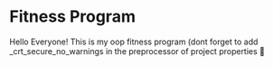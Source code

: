 # Fitness Program
Hello Everyone! This is my oop fitness program (dont forget to add _crt_secure_no_warnings in the preprocessor of project properties 👀
